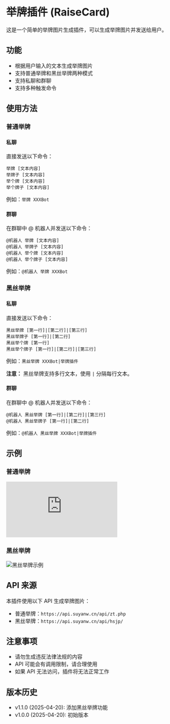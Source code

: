 # 举牌插件 (RaiseCard)

这是一个简单的举牌图片生成插件，可以生成举牌图片并发送给用户。

## 功能

- 根据用户输入的文本生成举牌图片
- 支持普通举牌和黑丝举牌两种模式
- 支持私聊和群聊
- 支持多种触发命令

## 使用方法

### 普通举牌

#### 私聊

直接发送以下命令：

```
举牌 [文本内容]
举牌子 [文本内容]
举个牌 [文本内容]
举个牌子 [文本内容]
```

例如：`举牌 XXXBot`

#### 群聊

在群聊中 @ 机器人并发送以下命令：

```
@机器人 举牌 [文本内容]
@机器人 举牌子 [文本内容]
@机器人 举个牌 [文本内容]
@机器人 举个牌子 [文本内容]
```

例如：`@机器人 举牌 XXXBot`

### 黑丝举牌

#### 私聊

直接发送以下命令：

```
黑丝举牌 [第一行]|[第二行]|[第三行]
黑丝举牌子 [第一行]|[第二行]
黑丝举个牌 [第一行]
黑丝举个牌子 [第一行]|[第二行]|[第三行]
```

例如：`黑丝举牌 XXXBot|举牌插件`

**注意：** 黑丝举牌支持多行文本，使用 `|` 分隔每行文本。

#### 群聊

在群聊中 @ 机器人并发送以下命令：

```
@机器人 黑丝举牌 [第一行]|[第二行]|[第三行]
@机器人 黑丝举牌子 [第一行]|[第二行]
```

例如：`@机器人 黑丝举牌 XXXBot|举牌插件`

## 示例

### 普通举牌

![普通举牌示例](https://api.suyanw.cn/api/zt.php?msg=XXXBot)

### 黑丝举牌

![黑丝举牌示例](https://api.suyanw.cn/api/hsjp/?rgb1=0&rgb2=0&rgb3=0&msg=XXXBot&msg1=举牌插件)

## API 来源

本插件使用以下 API 生成举牌图片：

- 普通举牌：`https://api.suyanw.cn/api/zt.php`
- 黑丝举牌：`https://api.suyanw.cn/api/hsjp/`

## 注意事项

- 请勿生成违反法律法规的内容
- API 可能会有调用限制，请合理使用
- 如果 API 无法访问，插件将无法正常工作

## 版本历史

- v1.1.0 (2025-04-20): 添加黑丝举牌功能
- v1.0.0 (2025-04-20): 初始版本

